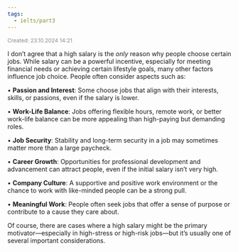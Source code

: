 ```yaml
---
tags:
  - ielts/part3
---
```

<span style="font-size:12px; color:#888888;">Created: 23.10.2024 14:21</span>

I don’t agree that a high salary is the _only_ reason why people choose certain jobs. While salary can be a powerful incentive, especially for meeting financial needs or achieving certain lifestyle goals, many other factors influence job choice. People often consider aspects such as:

• **Passion and Interest**: Some choose jobs that align with their interests, skills, or passions, even if the salary is lower.

• **Work-Life Balance**: Jobs offering flexible hours, remote work, or better work-life balance can be more appealing than high-paying but demanding roles.

• **Job Security**: Stability and long-term security in a job may sometimes matter more than a large paycheck.

• **Career Growth**: Opportunities for professional development and advancement can attract people, even if the initial salary isn’t very high.

• **Company Culture**: A supportive and positive work environment or the chance to work with like-minded people can be a strong pull.

• **Meaningful Work**: People often seek jobs that offer a sense of purpose or contribute to a cause they care about.


Of course, there are cases where a high salary might be the primary motivator—especially in high-stress or high-risk jobs—but it’s usually one of several important considerations.
